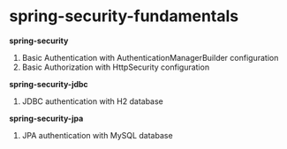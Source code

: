 # spring-security-fundamentals

**spring-security**
  1. Basic Authentication with AuthenticationManagerBuilder configuration
  2. Basic Authorization with HttpSecurity configuration

**spring-security-jdbc**
  1. JDBC authentication with H2 database
  
**spring-security-jpa**
  1. JPA authentication with MySQL database